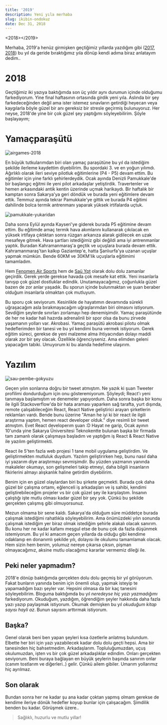 ```yaml
---
title: '2019'
description: Yeni yıla merhaba
slug: ikibin-ondokuz
date: Dec 31, 2018
---
```


<2018></2019>

Merhaba, 2019'a henüz girmişken geçtiğimiz yıllarda yazdığım gibi ([2017](/yeniyil/2016/12/30/ikibinonyedi/), [2018](/yeniyil/2017/12/31/ikibinonsekiz/)) bu yıl da geride bıraktığımız yıla dönüp kendi adıma biraz anlatayım dedim..

# 2018

Geçtiğimiz iki yazıya baktığımda son üç yıldır aynı durumun içinde olduğumu farkediyorum. Yine final haftasının ortasında girdik yeni yıla.
Aslında bir şey farkedeceğinden değil ama ister istemez sınavların getirdiği heyecan veya kaygılarla böyle güzel bir anı gereksiz bir stresle geçirmiş bulunuyoruz. Her neyse, 2018'de yine bir çok güzel şey yaptığımı söyleyebilirim. Şöyle başlayayım;

# Yamaçparaşütü

![airgames-2018](/blog/airgames-2018.png)

En büyük tutkularımdan biri olan yamaç paraşütüne bu yıl da istediğim şekilde ilerleme kaydettim diyebilirim. Bu spordaki 3. ve en yoğun yılımdı.
Ağırlıklı olarak ileri seviye pilotluk eğitimlerine (P4 - P5) devam ettim. Bu eğitimler için yine farklı şehirlerdeydik. Ocak ayında Denizli Pamukkale'de bir başlangıç eğitmi ile yeni pilot arkadaşlar yetiştirdik. Travertenler ve hemen arkasındaki antik kentin üzerinde uçmak harikaydı. Bir haftalık bir kamptan sonra Sakarya'ya geri döndük ve burada yeni eğitimlere devam ettik. Temmuz ayında tekrar Pamukkale'ye gittik ve burada P4 eğitimi dahilinde bolca termik antrenmanı yaparak yüksek irtifalarda uçtuk.

![pamukkale-yukaridan](/blog/travetenler-antikkent.jpg)

Daha sonra Eylül ayında Kayseri'ye giderek burada P5 eğitimine devam ettim. Bu eğitimde amaç termik hava akımlarını kullanarak çıkılacak en yüksek irtifaya çıktıktan sonra rüzgarı arkanıza alarak gidilecek en uzak mesafeye gitmek. Hava şartları istediğimiz gibi değildi ama iyi antrenmanlar yaptık. Buradan Kahramanmaraş'a geçtik ve uçuşlara burada devam ettik. Kahramanmaraş'tan kalkıp Gaziantep'e, hatta Şanlıurfa'ya uzanan uçuşlar yapmak mümkün. Bende 60KM ve 30KM'lik uçuşlarla eğitimimi tamamladım.

Hem [Fenomen Air Sports](http://www.fenomenairsports.com/) hem de [Saü Ypt](http://instagram.com/sauypt) olarak dolu dolu zamanlar geçirdik. Gerek yerde gerekse havada çok mesafe kat ettik. Yeni insanlarla tanışıp çok güzel dostluklar edindik. Unutamayacağımız, çoğunlukla güzel bazen de zor anlar yaşadık. Bu sporun içinde bulunmaktan ve şuan beraber olduğum insanlarla olmaktan çok mutluyum.

Bu sporu çok seviyorum. Kesinlikle de hayatımın devamında sürekli uğraşacağım asla bırakmayacağım uğraşlarımdan biri olmasını istiyorum. Sevdiğim şeylerde sınırları zorlamayı hep denemişimdir. Yamaç paraşütünde de her ne kadar hali hazırda adrenalinli bir spor olsa da bunu zirvede yaşamanın yolları var. Akrobasi. Yamaç paraşütü akrobasi pilotu olmak hedeflerimden bir tanesi ve bu yıl kendimi buna vermek istiyorum. Gerek eğitim süreci, gerekse de yeni malzeme alma ihtiyacından dolayı maddi olarak zor bir şey olacak. Özellikle öğrenciyseniz. Ama elimden geleni yapacağım tabiki. Umuyorum ki bu alanda hedefime ulaşırım.

# Yazılım

![sau-pembe-gokyuzu](/blog/sau-pembe-gokyuzu.jpg)

Geçen yılın sonlarına doğru bir tweet atmıştım. Ne yazık ki şuan Tweeter profilimi dondurduğum için onu gösteremiyorum. Şöyleydi; React'ı yeni tanımaya başlamıştım ve denemeler yapıyordum. Daha sonra başka bir konu ile ilgili Stackoverflow'da bir hata araması yaparken sağ tarafta, yurt dışında, remote çalışabileceğim React, React Native geliştirici arayan şirketlerin reklamları vardı. Bende bunu üzerine "Aman he iyi ki bir react ile ilgili araştırma yaptım, hemen react developer olduk." diye resimli bir tweet atmıştım. Evet React developerım şuan :D Hayat ne garip, Ocak ayının 10'unda yine Sakarya Üniversitesi Teknokentte bulunan başka bir firmada tam zamanlı olarak çalışmaya başladım ve yaptığım iş React & React Native ile yazılım geliştirmekti.

React ile 5'ten fazla web projesi 1 tane mobil uygulama geliştirdim. Ve geliştirmekten mutluluk duydum. Yazılım geliştirirken hep, bunu nasıl daha iyi yazarım diye araştırmayı sevmişimdir. Bu yüzden yazmanın yanında makaleler okumayı, son gelişmeleri takip etmeyi, daha bilgili insanların fikirlerini almayı alışkanlık haline getirdim diyebilirim.

Benim için en güzel olaylardan biri bu şirkete geçmekti. Burada çok daha güzel bir çalışma ortamı, eğlenceli iş arkadaşları ve iş sahibi, kendimi geliştirebileceğim projeler vs bir çok güzel şey ile karşılaştım. İnsanın çalıştığı işte mutlu olması kadar güzel bir şey yok. Çünkü bu şekilde gerçekten çalışmış gibi olmuyorsunuz.

Mezun olmama bir sene kaldı. Sakarya'da olduğum süre müddetçe burada çalışmak istediğimi rahatlıkla söyleyebilirim. Ama önümüzdeki yılın sonunda çalışmak istediğim yer biraz olmak istediğim şehirle alakalı olacak sanırım. Bu konu her ne kadar kafamı meşgul etse de bunu çok da fazla düşünmek istemiyorum. Bu yıl ki amacım geçen yıllarda da olduğu gibi kendime odaklanıp en donanımlı şekilde yılı, dolayısı ile okulumu tamamlamak olacak. Hem sizin hem benim, yolumuz nereye çıkarsa çıksın, pişman olmayacağımız, aksine mutlu olacağımız kararlar vermemiz dileği ile.

## Peki neler yapmadım?

2018'e dönüp baktığımda gerçekten dolu dolu geçmiş bir yıl görüyorum. Fakat bunların yanında benim için önemli olup, yapmak isteyip te yapamadığım bazı şeyler var. Hepsini olmasa da bir kaç tanesini söyleyebilirim. Bloguma baktığımda bu yıl _neredeyse hiç yazı yazmadığımı_ farkediyorum. Okuduğum, yazdığım, öğrendiğim şeyler hakkında daha fazla yazı yazıp paylaşmak istiyorum. Okumak demişken bu yıl _okuduğum kitap sayısı hayli az_. Bunun sayısını arttırmak istiyorum.

## Başka?

Genel olarak beni ben yapan şeyleri kısa özetlerle anlatmış bulundum. Elbette her biri için yazı yazabilecek kadar dolu dolu geçti hepsi. Ama bir tanesinden hiç bahsetmedim. Arkadaşlarım. Topluluğumuzdan, uçuş okulumuzdan, işten vs bir çok güzel arkadaşlıklar edindim. Onları gerçekten seviyorum. Beni buraya bağlayan en büyük şeylerin başında sanırım onlar (canım tostlarım ve diğerleri..) gelir. Çünkü ailem gibiler. Umarım yollarımız hiç ayrılmaz.

## Son olarak

Bundan sonra her ne kadar şu ana kadar çoktan yapmış olmam gerekse de kendime ileriye dönük hedefler koyup bunlar için çalışacağım. Şimdilik benden bu kadar. Görüşmek üzere..

> Sağlıklı, huzurlu ve mutlu yıllar!
